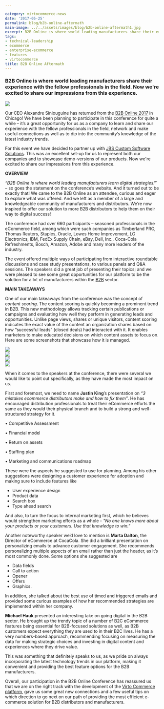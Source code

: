 ```yaml
---

category: virtocommerce-news
date: '2017-05-25'
permalink: blog/b2b-online-aftermath
main-image: ../../assets/images/blog/b2b-online-aftermath1.jpg
excerpt: B2B Online is where world leading manufacturers share their experience  with the fellow professionals in the field. Now we're excited to share our impressions from this experience.
tags:
- technical-leadership
- ecommerce
- enterprise-ecommerce
- features
- virtocommerce
title: B2B Online Aftermath
---
```


### B2B Online is where world leading manufacturers share their experience  with the fellow professionals in the field. Now we're excited to share our impressions from this experience.
<img src='../../assets/images/blog/b2b-online-aftermath1.jpg'>

Our CEO Alexandre Siniouguine has returned from the [B2B Online 2017](http://b2bmarketing2016.wbresearch.com) in Chicago! We have been planning to participate in this conference for quite a while – it’s a great opportunity for us as a company to learn and share our experience with the fellow professionals in the field, network and make useful connections as well as to dip into the community’s knowledge of the latest industry trends.

For this event we have decided to partner up with [JBS Custom Software Solutions]( http://www.jbssolutions.com/). This was an excellent set-up for us to represent both our companies and to showcase demo-versions of our products.
Now we're excited to share our impressions from this experience.

**OVERVIEW**

*“B2B Online is where world leading manufacturers learn digital strategies!”* – so goes the statement on the conference’s website. And it turned out to be exactly that! We came to the B2B Online as an attendee, curious and eager to explore what was offered. And we left as a member of a large and knowledgeable community of manufacturers and distributors. We’re now inspired to offer our solution to more B2B distributors to help them on their way to digital success!

The conference had over 660 participants – seasoned professionals in the eCommerce field, among which were such companies as Timberland PRO, Thomas Reuters, Staples, Oracle, Lowes Home Improvement, LG Electronics, IBM, FedEx Supply Chain, eBay, Dell, Inc., Coca-Cola Refreshments, Bosch, Amazon, Adobe and many more leaders of the industry.

The event offered multiple ways of participating from interactive roundtable discussions and case study presentations, to various panels and Q&A sessions. The speakers did a great job of presenting their topics; and we were pleased to see some great opportunities for our platform to be the solution for a lot of manufacturers within the <a href="{{ '/glossary/what-is-b2b-ecommerce' | absolute_url }}">B2B</a> sector.

**MAIN TAKEAWAYS**

One of our main takeaways from the conference was the concept of *content scoring*. The content scoring is quickly becoming a prominent trend in B2B. This new methodology allows tracking certain publications or campaigns and evaluating how well they perform in generating leads and opportunities. Unlike page views, shares or unique visitors, content scoring indicates the exact value of the content an organization shares based on how “successful leads” (closed deals) had interacted with it. It enables marketers to make educated decisions on which content assets to focus on.
Here are some screenshots that showcase how it is managed.

<img src='../../assets/images/blog/rsz-screen1.jpg'><br />
<img src='../../assets/images/blog/rsz-screen2.jpg'><br />
<img src='../../assets/images/blog/rsz-screen3.jpg'><br />
<img src='../../assets/images/blog/rsz-screen4.jpg'>

When it comes to the speakers at the conference, there were several we would like to point out specifically, as they have made the most impact on us. 

First and foremost, we need to name **Justin King**’s presentation on *“3 mistakes ecommerce distributors make and how to fix them”*. He has encouraged distribution professionals to treat their eCommerce efforts the same as they would their physical branch and to build a strong and well-structured strategy for it.

•	Competitive Assessment

•	Financial model

•	Return on assets

•	Staffing plan

•	Marketing and communications roadmap

These were the aspects he suggested to use for planning.
Among his other suggestions were designing a customer experience for adoption and making sure to include features like
-	User experience design
-	Product data
-	Search box
-	Type ahead search

And also, to turn the focus to internal marketing first, which he believes would strengthen marketing efforts as a whole - 
*"No one knows more about your products or your customers. Use that knowledge to win."*

Another noteworthy speaker we’d love to mention is **Marta Dalton**, the Director of eCommerce at CocaCola. She did a brilliant presentation on personalizing emails to advance customer engagement.
She recommends personalizing multiple aspects of an email rather than just the header, as it’s most commonly done. Some options she suggested are
-	Data fields
-	Call to action
-	Opener 
-	Offers
-	Graphics.

In addition, she talked about the best use of timed and triggered emails and provided some curious examples of how her recommended strategies are implemented within her company.

**Michael Hauk** presented an interesting take on going digital in the B2B sector. He brought up the trendy topic of a number of B2C eCommerce features being essential for B2B-focused solutions as well, as B2B customers expect everything they are used to in their B2C lives. He has a very numbers-based approach, recommending focusing on measuring the data for making strategic choices and investing in digital content and experiences where they drive value.

This was something that definitely speaks to us, as we pride on always incorporating the latest technology trends in our platform, making it convenient and providing the best feature options for the B2B manufacturers.

Overall, our participation in the B2B Online Conference has reassured us that we are on the right track with the development of the [Virto Commerce platform](https://virtocommerce.com/try-now), gave us some great new connections and a few useful tips on which direction to go next on our path of providing the most efficient e-commerce solution for B2B distributors and manufacturers.
